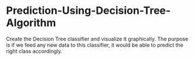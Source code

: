 # Prediction-Using-Decision-Tree-Algorithm
Create the Decision Tree classifier and visualize it graphically. The purpose is if we feed any new data to this classifier, it would be able to  predict the right class accordingly. 

